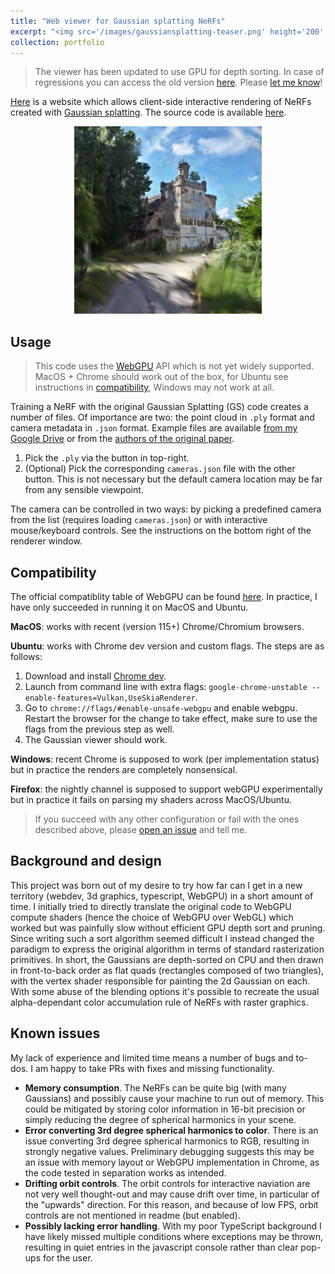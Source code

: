 ```yaml
---
title: "Web viewer for Gaussian splatting NeRFs"
excerpt: "<img src='/images/gaussiansplatting-teaser.png' height='200' width='200'><br/>An interactive renderer for Gaussian splatting NeRFs written in WebGPU."
collection: portfolio
---
```


> The viewer has been updated to use GPU for depth sorting. In case of regressions you can access the old version [here](/assets/gaussianviewer-0.0.1/index.html). Please [let me know](https://github.com/cvlab-epfl/gaussian-splatting-web/issues)!

[Here](/assets/gaussianviewer/index.html) is a website which allows client-side interactive rendering of NeRFs created with [Gaussian splatting](https://github.com/graphdeco-inria/gaussian-splatting). The source code is available [here](https://github.com/cvlab-epfl/gaussian-splatting-web).


<center><a href=/assets/gaussianviewer/index.html><img src='/images/gaussiansplatting-teaser.png' height='300' width='300'></a></center>

## Usage
> This code uses the [WebGPU](https://developer.mozilla.org/en-US/docs/Web/API/WebGPU_API) API which is not yet widely supported. MacOS + Chrome should work out of the box, for Ubuntu see instructions in [compatibility](#compatibility), Windows may not work at all.

Training a NeRF with the original Gaussian Splatting (GS) code creates a number of files. Of importance are two: the point cloud in `.ply` format and camera metadata in `.json` format. Example files are available [from my Google Drive](https://drive.google.com/drive/folders/1tGsWJwoIi20T9TqPYBk7kJh1jPfh8lQE?usp=drive_link) or from the [authors of the original paper](https://repo-sam.inria.fr/fungraph/3d-gaussian-splatting/datasets/pretrained/models.zip).

1. Pick the `.ply` via the button in top-right.
2. (Optional) Pick the corresponding `cameras.json` file with the other button. This is not necessary but the default camera location may be far from any sensible viewpoint.

The camera can be controlled in two ways: by picking a predefined camera from the list (requires loading `cameras.json`) or with interactive mouse/keyboard controls. See the instructions on the bottom right of the renderer window.

## Compatibility
The official compatiblity table of WebGPU can be found [here](https://developer.mozilla.org/en-US/docs/Web/API/WebGPU_API#browser_compatibility). In practice, I have only succeeded in running it on MacOS and Ubuntu.

**MacOS**: works with recent (version 115+) Chrome/Chromium browsers.

**Ubuntu**: works with Chrome dev version and custom flags. The steps are as follows:
1. Download and install [Chrome dev](https://www.google.com/chrome/dev/).
2. Launch from command line with extra flags: `google-chrome-unstable --enable-features=Vulkan,UseSkiaRenderer`.
3. Go to `chrome://flags/#enable-unsafe-webgpu` and enable webgpu. Restart the browser for the change to take effect, make sure to use the flags from the previous step as well.
4. The Gaussian viewer should work.

**Windows**: recent Chrome is supposed to work (per implementation status) but in practice the renders are completely nonsensical.

**Firefox**: the nightly channel is supposed to support webGPU experimentally but in practice it fails on parsing my shaders across MacOS/Ubuntu.

> If you succeed with any other configuration or fail with the ones described above, please [open an issue](https://github.com/cvlab-epfl/gaussian-splatting-web/issues) and tell me.

## Background and design
This project was born out of my desire to try how far can I get in a new territory (webdev, 3d graphics, typescript, WebGPU) in a short amount of time. I initially tried to directly translate the original code to WebGPU compute shaders (hence the choice of WebGPU over WebGL) which worked but was painfully slow without efficient GPU depth sort and pruning. Since writing such a sort algorithm seemed difficult I instead changed the paradigm to express the original algorithm in terms of standard rasterization primitives. In short, the Gaussians are depth-sorted on CPU and then drawn in front-to-back order as flat quads (rectangles composed of two triangles), with the vertex shader responsible for painting the 2d Gaussian on each. With some abuse of the blending options it's possible to recreate the usual alpha-dependant color accumulation rule of NeRFs with raster graphics.

## Known issues
My lack of experience and limited time means a number of bugs and to-dos. I am happy to take PRs with fixes and missing functionality.

* **Memory consumption**. The NeRFs can be quite big (with many Gaussians) and possibly cause your machine to run out of memory. This could be mitigated by storing color information in 16-bit precision or simply reducing the degree of spherical harmonics in your scene.
* **Error converting 3rd degree spherical harmonics to color**. There is an issue converting 3rd degree spherical harmonics to RGB, resulting in strongly negative values. Preliminary debugging suggests this may be an issue with memory layout or WebGPU implementation in Chrome, as the code tested in separation works as intended.
* **Drifting orbit controls**. The orbit controls for interactive naviation are not very well thought-out and may cause drift over time, in particular of the "upwards" direction. For this reason, and because of low FPS, orbit controls are not mentioned in readme (but enabled).
* **Possibly lacking error handling**. With my poor TypeScript background I have likely missed multiple conditions where exceptions may be thrown, resulting in quiet entries in the javascript console rather than clear pop-ups for the user.